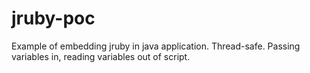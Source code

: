 jruby-poc
=========

Example of embedding jruby in java application. Thread-safe. Passing variables in, reading variables out of script.
